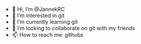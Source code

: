 - 👋 Hi, I’m @JannekRC
- 👀 I’m interested in git
- 🌱 I’m currently learning git
- 💞️ I’m looking to collaborate on git with my friends
- 📫 How to reach me: githubs

<!---
JannekRC/JannekRC is a ✨ special ✨ repository because its `README.md` (this file) appears on your GitHub profile.
You can click the Preview link to take a look at your changes.
--->
